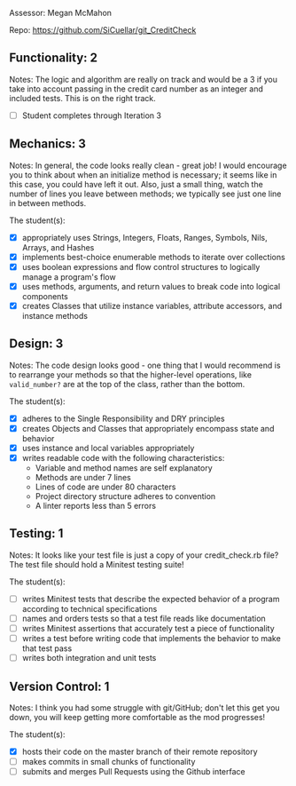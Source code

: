 Assessor: Megan McMahon

Repo: https://github.com/SiCuellar/git_CreditCheck

## Functionality: 2

Notes: The logic and algorithm are really on track and would be a 3 if you take into account passing in the credit card number as an integer and included tests. This is on the right track.

- [ ] Student completes through Iteration 3

## Mechanics: 3

Notes: In general, the code looks really clean - great job!  I would encourage you to think about when an initialize method is necessary; it seems like in this case, you could have left it out.  Also, just a small thing, watch the number of lines you leave between methods; we typically see just one line in between methods.

The student(s):

- [x] appropriately uses Strings, Integers, Floats, Ranges, Symbols, Nils, Arrays, and Hashes
- [x] implements best-choice enumerable methods to iterate over collections
- [x] uses boolean expressions and flow control structures to logically manage a program's flow
- [x] uses methods, arguments, and return values to break code into logical components
- [x] creates Classes that utilize instance variables, attribute accessors, and instance methods

## Design: 3

Notes: The code design looks good - one thing that I would recommend is to rearrange your methods so that the higher-level operations, like `valid_number?` are at the top of the class, rather than the bottom.

The student(s):

- [x] adheres to the Single Responsibility and DRY principles
- [x] creates Objects and Classes that appropriately encompass state and behavior
- [x] uses instance and local variables appropriately
- [x] writes readable code with the following characteristics:
    * Variable and method names are self explanatory
    * Methods are under 7 lines
    * Lines of code are under 80 characters
    * Project directory structure adheres to convention
    * A linter reports less than 5 errors

## Testing: 1

Notes: It looks like your test file is just a copy of your credit_check.rb file?  The test file should hold a Minitest testing suite!

The student(s):

- [ ] writes Minitest tests that describe the expected behavior of a program according to technical specifications
- [ ] names and orders tests so that a test file reads like documentation
- [ ] writes Minitest assertions that accurately test a piece of functionality
- [ ] writes a test before writing code that implements the behavior to make that test pass
- [ ] writes both integration and unit tests

## Version Control: 1

Notes: I think you had some struggle with git/GitHub; don't let this get you down, you will keep getting more comfortable as the mod progresses!

The student(s):

- [x] hosts their code on the master branch of their remote repository
- [ ] makes commits in small chunks of functionality
- [ ] submits and merges Pull Requests using the Github interface
